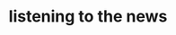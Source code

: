 ---
title: "listening to the news"
layout: work_page
img: "listeningtothenews.jpg"
thumbnailimg: "listeningtothenews-thumbnail.jpg"
medium: "woodstain, ink, and oil on wood panel"
dimensions: "24 x 72 inches"
year: 2025
available: true
---